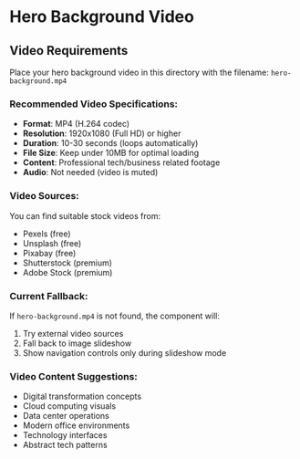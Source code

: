 # Hero Background Video

## Video Requirements

Place your hero background video in this directory with the filename: `hero-background.mp4`

### Recommended Video Specifications:
- **Format**: MP4 (H.264 codec)
- **Resolution**: 1920x1080 (Full HD) or higher
- **Duration**: 10-30 seconds (loops automatically)
- **File Size**: Keep under 10MB for optimal loading
- **Content**: Professional tech/business related footage
- **Audio**: Not needed (video is muted)

### Video Sources:
You can find suitable stock videos from:
- Pexels (free)
- Unsplash (free)
- Pixabay (free)
- Shutterstock (premium)
- Adobe Stock (premium)

### Current Fallback:
If `hero-background.mp4` is not found, the component will:
1. Try external video sources
2. Fall back to image slideshow
3. Show navigation controls only during slideshow mode

### Video Content Suggestions:
- Digital transformation concepts
- Cloud computing visuals
- Data center operations
- Modern office environments
- Technology interfaces
- Abstract tech patterns